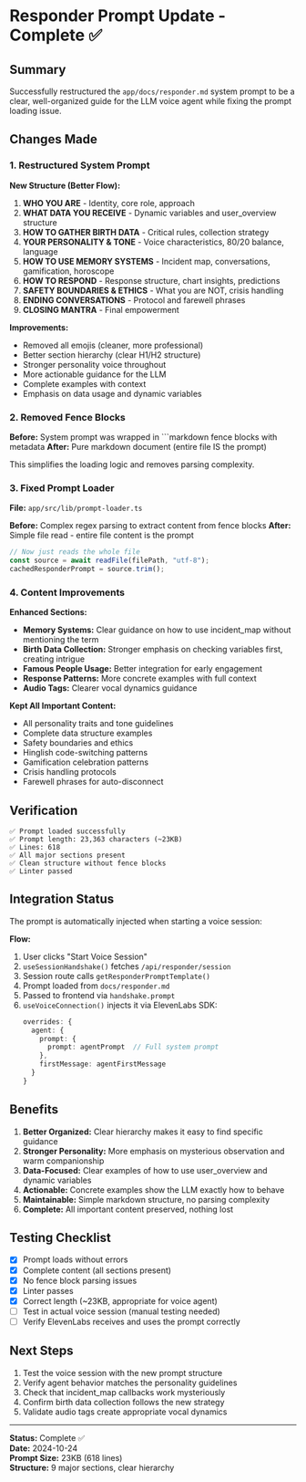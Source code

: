 # Responder Prompt Update - Complete ✅

## Summary

Successfully restructured the `app/docs/responder.md` system prompt to be a clear, well-organized guide for the LLM voice agent while fixing the prompt loading issue.

## Changes Made

### 1. Restructured System Prompt

**New Structure (Better Flow):**
1. **WHO YOU ARE** - Identity, core role, approach
2. **WHAT DATA YOU RECEIVE** - Dynamic variables and user_overview structure
3. **HOW TO GATHER BIRTH DATA** - Critical rules, collection strategy
4. **YOUR PERSONALITY & TONE** - Voice characteristics, 80/20 balance, language
5. **HOW TO USE MEMORY SYSTEMS** - Incident map, conversations, gamification, horoscope
6. **HOW TO RESPOND** - Response structure, chart insights, predictions
7. **SAFETY BOUNDARIES & ETHICS** - What you are NOT, crisis handling
8. **ENDING CONVERSATIONS** - Protocol and farewell phrases
9. **CLOSING MANTRA** - Final empowerment

**Improvements:**
- Removed all emojis (cleaner, more professional)
- Better section hierarchy (clear H1/H2 structure)
- Stronger personality voice throughout
- More actionable guidance for the LLM
- Complete examples with context
- Emphasis on data usage and dynamic variables

### 2. Removed Fence Blocks

**Before:** System prompt was wrapped in ```markdown fence blocks with metadata
**After:** Pure markdown document (entire file IS the prompt)

This simplifies the loading logic and removes parsing complexity.

### 3. Fixed Prompt Loader

**File:** `app/src/lib/prompt-loader.ts`

**Before:** Complex regex parsing to extract content from fence blocks
**After:** Simple file read - entire file content is the prompt

```typescript
// Now just reads the whole file
const source = await readFile(filePath, "utf-8");
cachedResponderPrompt = source.trim();
```

### 4. Content Improvements

**Enhanced Sections:**
- **Memory Systems:** Clear guidance on how to use incident_map without mentioning the term
- **Birth Data Collection:** Stronger emphasis on checking variables first, creating intrigue
- **Famous People Usage:** Better integration for early engagement
- **Response Patterns:** More concrete examples with full context
- **Audio Tags:** Clearer vocal dynamics guidance

**Kept All Important Content:**
- All personality traits and tone guidelines
- Complete data structure examples
- Safety boundaries and ethics
- Hinglish code-switching patterns
- Gamification celebration patterns
- Crisis handling protocols
- Farewell phrases for auto-disconnect

## Verification

```
✅ Prompt loaded successfully
✅ Prompt length: 23,363 characters (~23KB)
✅ Lines: 618
✅ All major sections present
✅ Clean structure without fence blocks
✅ Linter passed
```

## Integration Status

The prompt is automatically injected when starting a voice session:

**Flow:**
1. User clicks "Start Voice Session"
2. `useSessionHandshake()` fetches `/api/responder/session`
3. Session route calls `getResponderPromptTemplate()`
4. Prompt loaded from `docs/responder.md`
5. Passed to frontend via `handshake.prompt`
6. `useVoiceConnection()` injects it via ElevenLabs SDK:
   ```typescript
   overrides: {
     agent: {
       prompt: {
         prompt: agentPrompt  // Full system prompt
       },
       firstMessage: agentFirstMessage
     }
   }
   ```

## Benefits

1. **Better Organized:** Clear hierarchy makes it easy to find specific guidance
2. **Stronger Personality:** More emphasis on mysterious observation and warm companionship
3. **Data-Focused:** Clear examples of how to use user_overview and dynamic variables
4. **Actionable:** Concrete examples show the LLM exactly how to behave
5. **Maintainable:** Simple markdown structure, no parsing complexity
6. **Complete:** All important content preserved, nothing lost

## Testing Checklist

- [x] Prompt loads without errors
- [x] Complete content (all sections present)
- [x] No fence block parsing issues
- [x] Linter passes
- [x] Correct length (~23KB, appropriate for voice agent)
- [ ] Test in actual voice session (manual testing needed)
- [ ] Verify ElevenLabs receives and uses the prompt correctly

## Next Steps

1. Test the voice session with the new prompt structure
2. Verify agent behavior matches the personality guidelines
3. Check that incident_map callbacks work mysteriously
4. Confirm birth data collection follows the new strategy
5. Validate audio tags create appropriate vocal dynamics

---

**Status:** Complete ✅  
**Date:** 2024-10-24  
**Prompt Size:** 23KB (618 lines)  
**Structure:** 9 major sections, clear hierarchy
